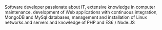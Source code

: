 Software developer passionate about IT, extensive knowledge in computer maintenance, development of Web applications with continuous integration, MongoDB and MySql databases, management and installation of Linux networks and servers and knowledge of PHP and ES6 / Node.JS